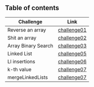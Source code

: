 ## Table of contents

Challenge           | Link
------------------- |--------
Reverse an array    | [challenge01](https://github.com/batool-alali-401-advanced-javascript/data-structures-and-algorithms/blob/master/JavaScript/challenges/arrayReverse/README.md)
Shit an array       | [challenge02](https://github.com/batool-alali-401-advanced-javascript/data-structures-and-algorithms/blob/master/JavaScript/challenges/arrayShift/README.md)
Array Binary Search | [challenge03](https://github.com/batool-alali-401-advanced-javascript/data-structures-and-algorithms/blob/master/JavaScript/challenges/arrayBinarySearch/README.md)
Linked List         | [challenge05](https://github.com/batool-alali-401-advanced-javascript/data-structures-and-algorithms/blob/master/Data-Structures/linkedList/README.md)
Ll insertions       | [challenge06](https://github.com/batool-alali-401-advanced-javascript/data-structures-and-algorithms/blob/master/Data-Structures/linkedList/README.md)
k-th value          | [challenge07](https://github.com/batool-alali-401-advanced-javascript/data-structures-and-algorithms/blob/master/Data-Structures/linkedList/README.md)
mergeLinkedLists    | [challenge07](https://github.com/batool-alali-401-advanced-javascript/data-structures-and-algorithms/blob/master/Data-Structures/linkedList/README.md)